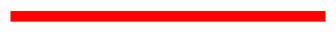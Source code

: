 <div id="header"  style="background-color: red;">
<!--  <img src="https://media.giphy.com/media/JTVt3oqSBVjALgNulz/giphy.gif" width="200" style="border-radius:50px" />-->
 <p style="color:red;">Hi, I'm Moises, a full stack software engineer.<p/>
<div/>
